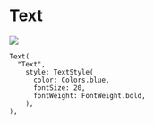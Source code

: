 # Text
<!--![text](https://docs.google.com/uc?id=1-b0TDXQRkZT-DlZ5lzbjJSVFF1YTeMHV)-->

<img src="https://docs.google.com/uc?id=1-b0TDXQRkZT-DlZ5lzbjJSVFF1YTeMHV">

```
Text(
  "Text",
    style: TextStyle(
      color: Colors.blue,
      fontSize: 20,
      fontWeight: FontWeight.bold,
    ),
),
```

